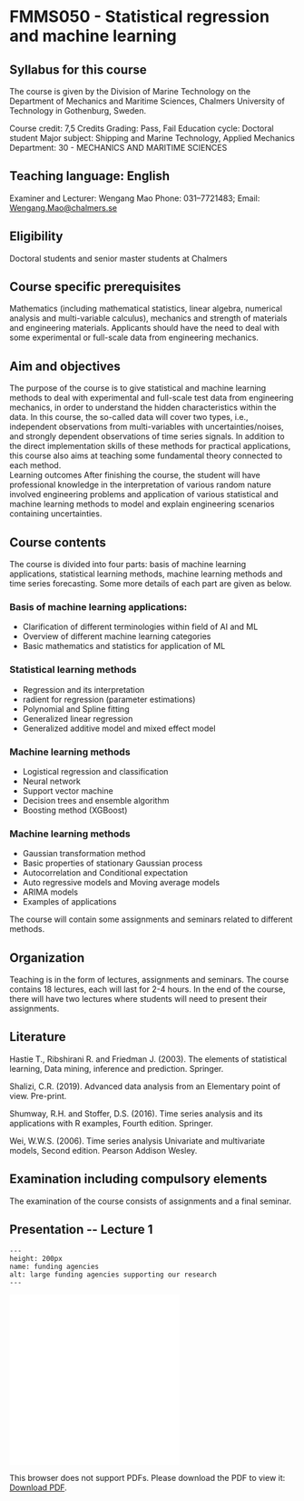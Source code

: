 # FMMS050 - Statistical regression and machine learning

## Syllabus for this course 
The course is given by the Division of Marine Technology on the Department of Mechanics and Maritime Sciences, Chalmers University of Technology in Gothenburg, Sweden. 

Course credit: 7,5 Credits
Grading: Pass, Fail
Education cycle: Doctoral student
Major subject: Shipping and Marine Technology, Applied Mechanics
Department: 30 - MECHANICS AND MARITIME SCIENCES

## Teaching language: English

Examiner and Lecturer: Wengang Mao 
Phone: 031–7721483; Email: Wengang.Mao@chalmers.se

## Eligibility
Doctoral students and senior master students at Chalmers

## Course specific prerequisites
Mathematics (including mathematical statistics, linear algebra, numerical analysis and multi-variable calculus), mechanics and strength of materials and engineering materials. Applicants should have the need to deal with some experimental or full-scale data from engineering mechanics.

## Aim and objectives
The purpose of the course is to give statistical and machine learning methods to deal with experimental and full-scale test data from engineering mechanics, in order to understand the hidden characteristics within the data. In this course, the so-called data will cover two types, i.e., independent observations from multi-variables with uncertainties/noises, and strongly dependent observations of time series signals. In addition to the direct implementation skills of these methods for practical applications, this course also aims at teaching some fundamental theory connected to each method.  
Learning outcomes 
After finishing the course, the student will have professional knowledge in the interpretation of various random nature involved engineering problems and application of various statistical and machine learning methods to model and explain engineering scenarios containing uncertainties.

## Course contents
The course is divided into four parts: basis of machine learning applications, statistical learning methods, machine learning methods and time series forecasting. Some more details of each part are given as below. 
### Basis of machine learning applications:
* Clarification of different terminologies within field of AI and ML
* Overview of different machine learning categories
* Basic mathematics and statistics for application of ML

### Statistical learning methods
* Regression and its interpretation
* radient for regression (parameter estimations) 
* Polynomial and Spline fitting
* Generalized linear regression
* Generalized additive model and mixed effect model

### Machine learning methods
* Logistical regression and classification
* Neural network
* Support vector machine
* Decision trees and ensemble algorithm
* Boosting method (XGBoost)

### Machine learning methods
* Gaussian transformation method
* Basic properties of stationary Gaussian process
* Autocorrelation and Conditional expectation
* Auto regressive models and Moving average models
* ARIMA models
* Examples of applications

The course will contain some assignments and seminars related to different methods.

## Organization
Teaching is in the form of lectures, assignments and seminars. The course contains 18 lectures, each will last for 2-4 hours. In the end of the course, there will have two lectures where students will need to present their assignments.

## Literature
Hastie T., Ribshirani R. and Friedman J. (2003). The elements of statistical learning, Data mining, inference and prediction. Springer. <br />

Shalizi, C.R. (2019). Advanced data analysis from an Elementary point of view. Pre-print. <br />

Shumway, R.H. and Stoffer, D.S. (2016). Time series analysis and its applications with R examples, Fourth edition. Springer.<br />

Wei, W.W.S. (2006). Time series analysis Univariate and multivariate models, Second edition. Pearson Addison Wesley.

## Examination including compulsory elements
The examination of the course consists of assignments and a final seminar.


## Presentation -- Lecture 1

```{figure} ./images/Lecture 1 - Course contents.pdf 
---
height: 200px
name: funding agencies
alt: large funding agencies supporting our research
---
```

<embed src="images/Lecture 1 - Course contents.pdf" type="application/pdf">

<object data="images/Lecture 1 - Course contents.pdf" type="application/pdf" width="700px" height="700px">
    <embed src="images/Lecture 1 - Course contents.pdf">
        <p>This browser does not support PDFs. Please download the PDF to view it: <a href="images/Lecture 1 - Course contents.pdf">Download PDF</a>.</p>
    </embed>
</object>